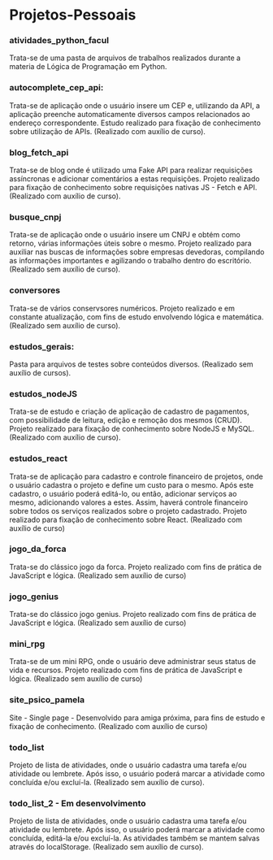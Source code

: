 # Projetos-Pessoais

### atividades_python_facul

Trata-se de uma pasta de arquivos de trabalhos realizados durante a materia de Lógica de Programação em Python.

### autocomplete_cep_api:

Trata-se de aplicação onde o usuário insere um CEP e, utilizando da API, a aplicação preenche automaticamente diversos campos relacionados ao endereço correspondente.
Estudo realizado para fixação de conhecimento sobre utilização de APIs.
(Realizado com auxílio de curso).

### blog_fetch_api

Trata-se de blog onde é utilizado uma Fake API para realizar requisições assíncronas e adicionar comentários a estas requisições.
Projeto realizado para fixação de conhecimento sobre requisições nativas JS - Fetch e API.
(Realizado com auxílio de curso).

### busque_cnpj

Trata-se de aplicação onde o usuário insere um CNPJ e obtém como retorno, várias informações úteis sobre o mesmo.
Projeto realizado para auxiliar nas buscas de informações sobre empresas devedoras, compilando as informações importantes e agilizando o trabalho dentro do escritório.
(Realizado sem auxílio de curso).

### conversores

Trata-se de vários conservsores numéricos.
Projeto realizado e em constante atualização, com fins de estudo envolvendo lógica e matemática.
(Realizado sem auxílio de curso).

### estudos_gerais:

Pasta para arquivos de testes sobre conteúdos diversos.
(Realizado sem auxílio de cursos).

### estudos_nodeJS

Trata-se de estudo e criação de aplicação de cadastro de pagamentos, com possibilidade de leitura, edição e remoção dos mesmos (CRUD).
Projeto realizado para fixação de conhecimento sobre NodeJS e MySQL.
(Realizado com auxílio de curso).

### estudos_react

Trata-se de aplicação para cadastro e controle financeiro de projetos, onde o usuário cadastra o projeto e define um custo para o mesmo. Após este cadastro, o usuário poderá editá-lo, ou então, adicionar serviços ao mesmo, adicionando valores a estes. Assim, haverá controle financeiro sobre todos os serviços realizados sobre o projeto cadastrado.
Projeto realizado para fixação de conhecimento sobre React.
(Realizado com auxílio de curso)

### jogo_da_forca

Trata-se do clássico jogo da forca.
Projeto realizado com fins de prática de JavaScript e lógica.
(Realizado sem auxílio de curso)

### jogo_genius

Trata-se do clássico jogo genius.
Projeto realizado com fins de prática de JavaScript e lógica.
(Realizado sem auxílio de curso)

### mini_rpg

Trata-se de um mini RPG, onde o usuário deve administrar seus status de vida e recursos.
Projeto realizado com fins de prática de JavaScript e lógica.
(Realizado sem auxílio de curso)

### site_psico_pamela

Site - Single page - Desenvolvido para amiga próxima, para fins de estudo e fixação de conhecimento.
(Realizado com auxílio de curso)

### todo_list

Projeto de lista de atividades, onde o usuário cadastra uma tarefa e/ou atividade ou lembrete.
Após isso, o usuário poderá marcar a atividade como concluída e/ou excluí-la.
(Realizado sem auxílio de curso).

### todo_list_2 - Em desenvolvimento

Projeto de lista de atividades, onde o usuário cadastra uma tarefa e/ou atividade ou lembrete.
Após isso, o usuário poderá marcar a atividade como concluída, editá-la e/ou excluí-la.
As atividades também se mantem salvas através do localStorage.
(Realizado sem auxílio de curso).
